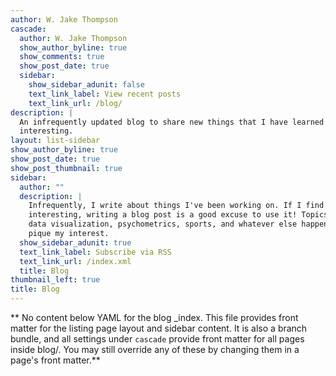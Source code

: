 ```yaml
---
author: W. Jake Thompson
cascade:
  author: W. Jake Thompson
  show_author_byline: true
  show_comments: true
  show_post_date: true
  sidebar:
    show_sidebar_adunit: false
    text_link_label: View recent posts
    text_link_url: /blog/
description: |
  An infrequently updated blog to share new things that I have learned or find
  interesting.
layout: list-sidebar
show_author_byline: true
show_post_date: true
show_post_thumbnail: true
sidebar:
  author: ""
  description: |
    Infrequently, I write about things I've been working on. If I find something
    interesting, writing a blog post is a good excuse to use it! Topics include
    data visualization, psychometrics, sports, and whatever else happens to
    pique my interest.
  show_sidebar_adunit: true
  text_link_label: Subscribe via RSS
  text_link_url: /index.xml
  title: Blog
thumbnail_left: true
title: Blog
---
```


** No content below YAML for the blog _index. This file provides front matter for the listing page layout and sidebar content. It is also a branch bundle, and all settings under `cascade` provide front matter for all pages inside blog/. You may still override any of these by changing them in a page's front matter.**
